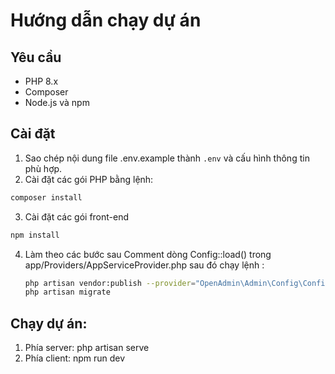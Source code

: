 # Hướng dẫn chạy dự án
## Yêu cầu
- PHP 8.x
- Composer
- Node.js và npm
## Cài đặt
1. Sao chép nội dung file .env.example thành `.env` và cấu hình thông tin phù hợp.
2. Cài đặt các gói PHP bằng lệnh:
```bash
composer install
```
3. Cài đặt các gói front-end
```bash
npm install
```
4. Làm theo các bước sau
    Comment dòng Config::load() trong app/Providers/AppServiceProvider.php sau đó chạy lệnh :
    ```bash
    php artisan vendor:publish --provider="OpenAdmin\Admin\Config\ConfigServiceProvider"
    php artisan migrate
    ```
## Chạy dự án:
1. Phía server: php artisan serve
2. Phía client: npm run dev